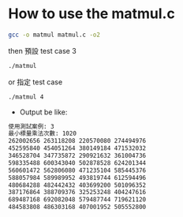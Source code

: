 # How to use the matmul.c

```bash
gcc -o matmul matmul.c -o2
```

then
預設 test case 3

```bash
./matmul
```

or
指定 test case

```bash
./matmul 4
```

- Output be like:

```bash
使用測試案例: 3
最小標量乘法次數: 1020
262002656 263118208 220570080 274494976
452595840 454051264 380149184 471532032
346528704 347735872 290921632 361004736
598335488 600343040 502878528 624201344
560601472 562806080 471235104 585445376
588057984 589989952 493819744 612594496
480684288 482442432 403699200 501096352
387176864 388709376 325253248 404247616
689487168 692082048 579487744 719621120
484583808 486303168 407001952 505552800
```
